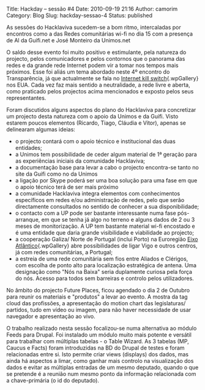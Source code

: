 Title: Hackday – sessão #4
Date: 2010-09-19 21:16
Author: camorim
Category: Blog
Slug: hackday-sessao-4
Status: published

As sessões do Hacklaviva sucedem-se a bom ritmo, intercaladas por encontros como a das Redes comunitárias wi-fi no dia 15 com a presença de Al da Guifi.net e José Monteiro da Unimos.net

O saldo desse evento foi muito positivo e estimulante, pela natureza do projecto, pelos comunicadores e pelos contornos que o panorama das redes e da grande rede Internet podem vir a tomar nos tempos mais próximos. Esse foi aliás um tema abordado neste 4º encontro do Transparência, já que actualmente se fala no [Internet kill switch](http://news.techworld.com/security/3228198/obama-internet-kill-switch-plan-approved-by-us-senate/?olo=rss "Internet kill switch"){.wpGallery} nos EUA. Cada vez faz mais sentido a neutralidade, a rede livre e aberta, como praticado pelos projectos acima mencionados e exposto pelos seus representantes.

Foram discutidos alguns aspectos do plano do Hacklaviva para concretizar um projecto desta natureza com o apoio da Unimos e da Guifi. Visto estarem poucos elementos (Ricardo, Tiago, Cláudia e Vítor), apenas se delinearam algumas ideias:

-   o projecto contará com o apoio técnico e institucional das duas entidades;
-   a Unimos tem possibilidade de ceder algum material de 1ª geração para as experiências iniciais da comunidade Hacklaviva;
-   a documentação base para levar a cabo o projecto encontra-se tanto no site da Guifi como no da Unimos
-   a ligação por Skype poderá ser uma boa solução para uma fase em que o apoio técnico terá de ser mais próximo
-   a comunidade Hacklaviva integra elementos com conhecimentos específicos em redes e/ou administração de redes, pelo que serão directamente consultados no sentido de conhecer a sua disponibilidade;
-   o contacto com a UP pode ser bastante interessante numa fase pós-arranque, em que se tenha já algo no terreno e alguns dados de 2 ou 3 meses de monitorização. A UP tem bastante material wi-fi encostado e é uma entidade que daria grande visibilidade e viabilidade ao projecto;
-   a cooperação Galiza/ Norte de Portugal (inclui Porto) na Euroregião [Eixo Atlântico](http://www.eixoatlantico.com "Euroregião Eixo Atlântico"){.wpGallery} abre possibilidades de ligar Vigo e outros centros, já com redes comunitárias, a Portugal;
-   a estreia de uma rede comunitária sem fios entre Aliados e Clérigos, com escolha de ponto alto para localização estratégica de antena. Uma designação como "Nós na Baixa" seria duplamente curiosa pela força do nós. Acesso para todos sem barreiras e controlo pelos utilizadores.

No âmbito do projecto Future Places, ficou agendado o dia 2 de Outubro para reunir os materiais e "produtos" a levar ao evento. A mostra da tag cloud das profissões, a apresentação do motion chart das legislaturas/ partidos, tudo em vídeo ou imagem, para não haver necessidade de usar navegador e apresentação ao vivo.

O trabalho realizado nesta sessão focalizou-se numa alternativa ao módulo Feeds para Drupal. Foi instalado um módulo muito mais potente e versátil para trabalhar com múltiplas tabelas - o Table Wizard. As 3 tabelas (MP, Caucus e Facts) foram introduzidas na BD do Drupal de testes e foram relacionadas entre si. Isto permite criar views (displays) dos dados, mas ainda há aspectos a limar, como ganhar mais controlo na visualização dos dados e evitar as múltiplas entradas de um mesmo deputado, quando o que se pretende é a reunião num mesmo ponto da informação relacionada com a chave-primária (o id do deputado).
